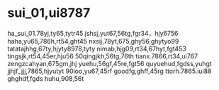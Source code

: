# sui_01,ui8787
ha_sui_01.78yj,ty65,tytr45
jshsj,yut67,56tg,fgr34，hjy6756
haha,yu65,786h,rt54,ght45
nxsij,78yt,675,ghy56,ghytyo99
tatatajhhg,67ty,hjyty8978,tyty
nimab,hjg09,rt34,67hyt,fgt453
tingsjk,rt54,45er,hju56
50qingjkh,56tg,76th
tianx.7866,rt34,ui767
zengzcahyan,675gm,jhj
yuehu,56gf,45re,fgt56
quyuehud,fgdss,yuhgt
jjhjf_jjj,7865,hjyutyt
90ioo,yu67,45rf
goodfg,ghff,45rg
ttorh.7865.iui88
ghghdf,fgds
huhu,908,56t
